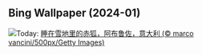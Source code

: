 ## Bing Wallpaper (2024-01)
![](https://www.bing.com/th?id=OHR.SleepingFox_ZH-CN2622967726_UHD.jpg&w=1000)Today: [睡在雪地里的赤狐，阿布鲁佐，意大利 (© marco vancini/500px/Getty Images)](https://www.bing.com/th?id=OHR.SleepingFox_ZH-CN2622967726_UHD.jpg)